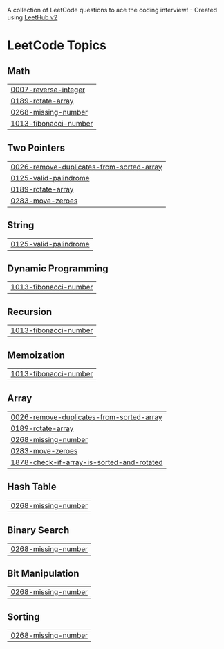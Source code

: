 A collection of LeetCode questions to ace the coding interview! - Created using [LeetHub v2](https://github.com/arunbhardwaj/LeetHub-2.0)
<!---LeetCode Topics Start-->
# LeetCode Topics
## Math
|  |
| ------- |
| [0007-reverse-integer](https://github.com/Umais-Ah/Leetcode-DSA-Solutions-/tree/master/0007-reverse-integer) |
| [0189-rotate-array](https://github.com/Umais-Ah/Leetcode/tree/master/0189-rotate-array) |
| [0268-missing-number](https://github.com/Umais-Ah/Leetcode/tree/master/0268-missing-number) |
| [1013-fibonacci-number](https://github.com/Umais-Ah/Leetcode-DSA-Solutions-/tree/master/1013-fibonacci-number) |
## Two Pointers
|  |
| ------- |
| [0026-remove-duplicates-from-sorted-array](https://github.com/Umais-Ah/Leetcode/tree/master/0026-remove-duplicates-from-sorted-array) |
| [0125-valid-palindrome](https://github.com/Umais-Ah/Leetcode-DSA-Solutions-/tree/master/0125-valid-palindrome) |
| [0189-rotate-array](https://github.com/Umais-Ah/Leetcode/tree/master/0189-rotate-array) |
| [0283-move-zeroes](https://github.com/Umais-Ah/Leetcode/tree/master/0283-move-zeroes) |
## String
|  |
| ------- |
| [0125-valid-palindrome](https://github.com/Umais-Ah/Leetcode-DSA-Solutions-/tree/master/0125-valid-palindrome) |
## Dynamic Programming
|  |
| ------- |
| [1013-fibonacci-number](https://github.com/Umais-Ah/Leetcode-DSA-Solutions-/tree/master/1013-fibonacci-number) |
## Recursion
|  |
| ------- |
| [1013-fibonacci-number](https://github.com/Umais-Ah/Leetcode-DSA-Solutions-/tree/master/1013-fibonacci-number) |
## Memoization
|  |
| ------- |
| [1013-fibonacci-number](https://github.com/Umais-Ah/Leetcode-DSA-Solutions-/tree/master/1013-fibonacci-number) |
## Array
|  |
| ------- |
| [0026-remove-duplicates-from-sorted-array](https://github.com/Umais-Ah/Leetcode/tree/master/0026-remove-duplicates-from-sorted-array) |
| [0189-rotate-array](https://github.com/Umais-Ah/Leetcode/tree/master/0189-rotate-array) |
| [0268-missing-number](https://github.com/Umais-Ah/Leetcode/tree/master/0268-missing-number) |
| [0283-move-zeroes](https://github.com/Umais-Ah/Leetcode/tree/master/0283-move-zeroes) |
| [1878-check-if-array-is-sorted-and-rotated](https://github.com/Umais-Ah/Leetcode/tree/master/1878-check-if-array-is-sorted-and-rotated) |
## Hash Table
|  |
| ------- |
| [0268-missing-number](https://github.com/Umais-Ah/Leetcode/tree/master/0268-missing-number) |
## Binary Search
|  |
| ------- |
| [0268-missing-number](https://github.com/Umais-Ah/Leetcode/tree/master/0268-missing-number) |
## Bit Manipulation
|  |
| ------- |
| [0268-missing-number](https://github.com/Umais-Ah/Leetcode/tree/master/0268-missing-number) |
## Sorting
|  |
| ------- |
| [0268-missing-number](https://github.com/Umais-Ah/Leetcode/tree/master/0268-missing-number) |
<!---LeetCode Topics End-->